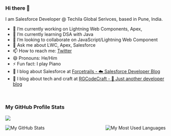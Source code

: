 ### Hi there 👋


<!-- **rahulgawale/rahulgawale** is a ✨ _special_ ✨ repository because its `README.md` (this file) appears on your GitHub profile.-->

I am Salesforce Developer @ Techila Global Serivces, based in Pune, India.

- 🔭 I’m currently working on Lightning Web Components, Apex, 
- 🌱 I’m currently learning DSA with Java
- 👯 I’m looking to collaborate on JavaScript/Lightning Web Component
- 💬 Ask me about LWC, Apex, Salesforce
- 📫 How to reach me: [Twitter](https://twitter.com/rahul_gawale)
- 😄 Pronouns: He/Him
- ⚡ Fun fact: I play Piano
- 📝 I blog about Salesforce at [Forcetrails - ☁️ Salesforce Developer Blog](https://www.forcetrails.com/)
- 📝 I blog about tech and craft at [RGCodeCraft - 🎨 Just another developer blog](https://rgcodecraft.com/)

<br/>

### My GitHub Profile Stats

![](https://komarev.com/ghpvc/?username=rahulgawale&style=for-the-badge)

<img align="left" src="https://github-readme-stats-sumanth-talluri.vercel.app/api?username=rahulgawale&show_icons=true&title_color=black&icon_color=green&text_color=grey&bg_color=white&hide_border=true" alt="My GitHub Stats"/>

<img align="right" alt="My Most Used Languages" src="https://github-readme-stats-sumanth-talluri.vercel.app/api/top-langs/?username=rahulgawale&show_icons=true&hide_border=true&theme=default"/>
